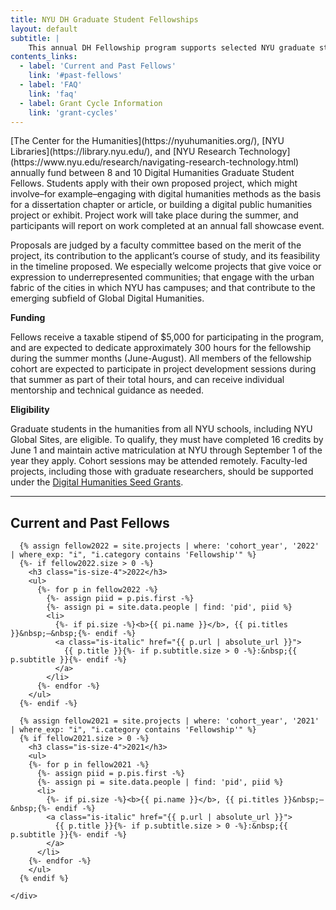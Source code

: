 ```yaml
---
title: NYU DH Graduate Student Fellowships
layout: default
subtitle: |
    This annual DH Fellowship program supports selected NYU graduate students as they develop innovative digital humanities projects. Successful applicants receive mentoring, a $5,000 stipend, and participate in a cohort to develop their skills and sharpen their ideas.
contents_links:
  - label: 'Current and Past Fellows'
    link: '#past-fellows'
  - label: 'FAQ'
    link: 'faq'
  - label: Grant Cycle Information
    link: 'grant-cycles'
---
```


<div class="container">
  <div class="content post-content mb-6" markdown="1">
[The Center for the Humanities](https://nyuhumanities.org/), [NYU Libraries](https://library.nyu.edu/), and [NYU Research Technology](https://www.nyu.edu/research/navigating-research-technology.html) annually fund between 8 and 10 Digital Humanities Graduate Student Fellows. Students apply with their own proposed project, which might involve–for example–engaging with digital humanities methods as the basis for a dissertation chapter or article, or building a digital public humanities project or exhibit. Project work will take place during the summer, and participants will report on work completed at an annual fall showcase event.

Proposals are judged by a faculty committee based on the merit of the project, its contribution to the applicant’s course of study, and its feasibility in the timeline proposed. We especially welcome projects that give voice or expression to underrepresented communities; that engage with the urban fabric of the cities in which NYU has campuses; and that contribute to the emerging subfield of Global Digital Humanities.

**Funding**

Fellows receive a taxable stipend of $5,000 for participating in the program, and are expected to dedicate approximately 300 hours for the fellowship during the summer months (June-August). All members of the fellowship cohort are expected to participate in project development sessions during that summer as part of their total hours, and can receive individual mentorship and technical guidance as needed.

**Eligibility**

Graduate students in the humanities from all NYU schools, including NYU Global Sites, are eligible. To qualify, they must have completed 16 credits by June 1 and maintain active matriculation at NYU through September 1 of the year they apply. Cohort sessions may be attended remotely. Faculty-led projects, including those with graduate researchers, should be supported under the [Digital Humanities Seed Grants](/funding/seed-grants/).

  </div>
</div>

<hr>

<section class="section full-width">
  <div class="container">
    <div class="content post-content mb-6">
      <h2 class="is-size-3" id="past-fellows">Current and Past Fellows</h2>

      {% assign fellow2022 = site.projects | where: 'cohort_year', '2022' | where_exp: "i", "i.category contains 'Fellowship'" %}
      {%- if fellow2022.size > 0 -%}
        <h3 class="is-size-4">2022</h3>
        <ul>
          {%- for p in fellow2022 -%}
            {%- assign piid = p.pis.first -%}
            {%- assign pi = site.data.people | find: 'pid', piid %}
            <li>
              {%- if pi.size -%}<b>{{ pi.name }}</b>, {{ pi.titles }}&nbsp;—&nbsp;{%- endif -%}
              <a class="is-italic" href="{{ p.url | absolute_url }}">
                {{ p.title }}{%- if p.subtitle.size > 0 -%}:&nbsp;{{ p.subtitle }}{%- endif -%}
              </a>
            </li>
          {%- endfor -%}
        </ul>
      {%- endif -%}

      {% assign fellow2021 = site.projects | where: 'cohort_year', '2021' | where_exp: "i", "i.category contains 'Fellowship'" %}
      {% if fellow2021.size > 0 -%}
        <h3 class="is-size-4">2021</h3>
        <ul>
        {%- for p in fellow2021 -%}
          {%- assign piid = p.pis.first -%}
          {%- assign pi = site.data.people | find: 'pid', piid %}
          <li>
            {%- if pi.size -%}<b>{{ pi.name }}</b>, {{ pi.titles }}&nbsp;—&nbsp;{%- endif -%}
            <a class="is-italic" href="{{ p.url | absolute_url }}">
              {{ p.title }}{%- if p.subtitle.size > 0 -%}:&nbsp;{{ p.subtitle }}{%- endif -%}
            </a>
          </li>
        {%- endfor -%}
        </ul>
      {% endif %}

    </div>
  </div>
</section>

